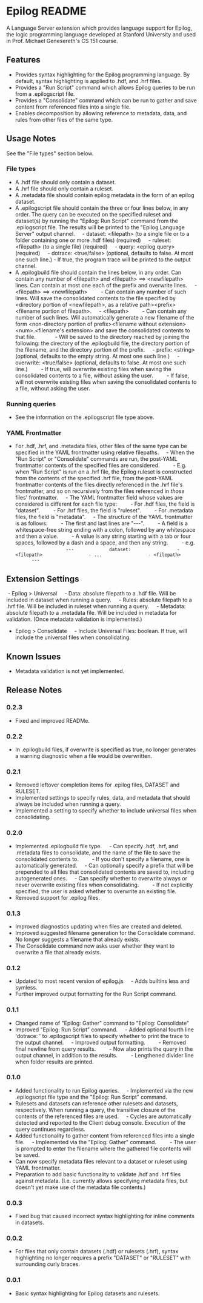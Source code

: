 # Epilog README

A Language Server extension which provides language support for Epilog, the logic programming language developed at Stanford University and used in Prof. Michael Genesereth's CS 151 course.

## Features
- Provides syntax highlighting for the Epilog programming language. By default, syntax highlighting is applied to .hdf, and .hrf files.
- Provides a "Run Script" command which allows Epilog queries to be run from a .epilogscript file.
- Provides a "Consolidate" command which can be run to gather and save content from referenced files into a single file.
- Enables decomposition by allowing reference to metadata, data, and rules from other files of the same type.

## Usage Notes
See the "File types" section below.

### File types
- A .hdf file should only contain a dataset.
- A .hrf file should only contain a ruleset.
- A .metadata file should contain epilog metadata in the form of an epilog dataset.
- A .epilogscript file should contain the three or four lines below, in any order. The query can be executed on the specified ruleset and dataset(s) by running the "Epilog: Run Script" command from the .epilogscript file. The results will be printed to the "Epilog Language Server" output channel.
    - dataset: \<filepath\> (to a single file or to a folder containing one or more .hdf files) (required)
    - ruleset: \<filepath\> (to a single file) (required)
    - query: \<epilog query\> (required)
    - dotrace: \<true/false\> (optional, defaults to false. At most one such line.)
        - If true, the program trace will be printed to the output channel.
- A .epilogbuild file should contain the lines below, in any order. Can contain any number of \<filepath\> and \<filepath\> ==> \<newfilepath\> lines. Can contain at most one each of the prefix and overwrite lines.
    - \<filepath\> ==> \<newfilepath\>
        - Can contain any number of such lines. Will save the consolidated contents to the file specified by \<directory portion of \<newfilepath\>, as a relative path\>\<prefix\>\<filename portion of filepath\>.
    - \<filepath\>
        - Can contain any number of such lines. Will automatically generate a new filename of the form \<non-directory portion of prefix\>\<filename without extension\>\<num\>.\<filename's extension\> and save the consolidated contents to that file.
            - Will be saved to the directory reached by joining the following: the directory of the .epilogbuild file, the directory portion of the filename, and the directory portion of the prefix.
    - prefix: \<string\> (optional, defaults to the empty string. At most one such line.)
    - overwrite: \<true/false\> (optional, defaults to false. At most one such line.)
        - If true, will overwrite existing files when saving the consolidated contents to a file, without asking the user.
        - If false, will not overwrite existing files when saving the consolidated contents to a file, without asking the user.

### Running queries
- See the information on the .epilogscript file type above.

### YAML Frontmatter
- For .hdf, .hrf, and .metadata files, other files of the same type can be specified in the YAML frontmatter using relative filepaths.
    - When the "Run Script" or "Consolidate" commands are run, the post-YAML frontmatter contents of the specified files are considered.
        - E.g. when "Run Script" is run on a .hrf file, the Epilog ruleset is constructed from the contents of the specified .hrf file, from the post-YAML frontmatter contents of the files directly referenced in the .hrf file's frontmatter, and so on recursively from the files referenced in *those* files' frontmatter.
    - The YAML frontmatter field whose values are considered is different for each file type:
        - For .hdf files, the field is "dataset".
        - For .hrf files, the field is "ruleset".
        - For .metadata files, the field is "metadata".
    - The structure of the YAML frontmatter is as follows:
        - The first and last lines are "---".
        - A field is a whitespace-free string ending with a colon, followed by any whitespace and then a value.
        - A value is any string starting with a tab or four spaces, followed by a dash and a space, and then any string.
        - e.g.
            ```
            ---
            dataset:
                - <filepath>
                - ...
                - <filepath>
            ---
            ```

## Extension Settings

 - Epilog > Universal
    - Data: absolute filepath to a .hdf file. Will be included in dataset when running a query.
    - Rules: absolute filepath to a .hrf file. Will be included in ruleset when running a query.
    - Metadata: absolute filepath to a .metadata file. Will be included in metadata for validation. (Once metadata validation is implemented.)
- Epilog > Consolidate
    - Include Universal Files: boolean. If true, will include the universal files when consolidating.
## Known Issues

- Metadata validation is not yet implemented.

## Release Notes
### 0.2.3
- Fixed and improved READMe.

### 0.2.2
- In .epilogbuild files, if overwrite is specified as true, no longer generates a warning diagnostic when a file would be overwritten.

### 0.2.1
- Removed leftover completion items for .epilog files, DATASET and RULESET.
- Implemented settings to specify rules, data, and metadata that should always be included when running a query.
- Implemented a setting to specify whether to include universal files when consolidating.

### 0.2.0
- Implemented .epilogbuild file type.
    - Can specify .hdf, .hrf, and .metadata files to consolidate, and the name of the file to save the consolidated contents to.
        - If you don't specify a filename, one is automatically generated.
    - Can optionally specify a prefix that will be prepended to all files that consolidated contents are saved to, including autogenerated ones.
    - Can specify whether to overwrite always or never overwrite existing files when consolidating.
        - If not explicitly specified, the user is asked whether to overwrite an existing file.
- Removed support for .epilog files.
### 0.1.3
- Improved diagnostics updating when files are created and deleted.
- Improved suggested filename generation for the Consolidate command. No longer suggests a filename that already exists.
- The Consolidate command now asks user whether they want to overwrite a file that already exists.
### 0.1.2
- Updated to most recent version of epilog.js
    - Adds builtins less and symless.
- Further improved output formatting for the Run Script command.
### 0.1.1
- Changed name of "Epilog: Gather" command to "Epilog: Consolidate"
- Improved "Epilog: Run Script" command.
    - Added optional fourth line 'dotrace: <boolean>' to .epilogscript files to specify whether to print the trace to the output channel.
    - Improved output formatting.
        - Removed final newline from query results.
        - Now also prints the query in the output channel, in addition to the results.
        - Lengthened divider line when folder results are printed.

### 0.1.0
- Added functionality to run Epilog queries.
    - Implemented via the new .epilogscript file type and the "Epilog: Run Script" command.
- Rulesets and datasets can reference other rulesets and datasets, respectively. When running a query, the transitive closure of the contents of the referenced files are used.
    - Cycles are automatically detected and reported to the Client debug console. Execution of the query continues regardless.
- Added functionality to gather content from referenced files into a single file.
    - Implemented via the "Epilog: Gather" command.
        - The user is prompted to enter the filename where the gathered file contents will be saved.
- Can now specify metadata files relevant to a dataset or ruleset using YAML frontmatter.
- Preparation to add basic functionality to validate .hdf and .hrf files against metadata. (I.e. currently allows specifying metadata files, but doesn't yet make use of the metadata file contents.)

### 0.0.3
- Fixed bug that caused incorrect syntax highlighting for inline comments in datasets.

### 0.0.2
- For files that only contain datasets (.hdf) or rulesets (.hrf), syntax highlighting no longer requires a prefix "DATASET" or "RULESET" with surrounding curly braces.

### 0.0.1
- Basic syntax highlighting for Epilog datasets and rulesets.